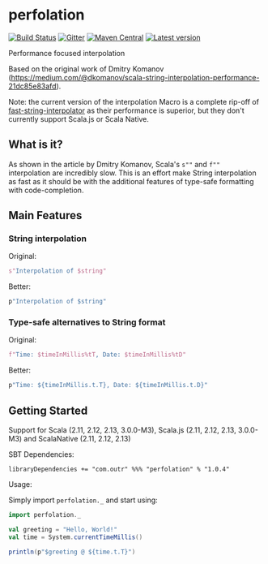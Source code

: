 # perfolation
[![Build Status](https://travis-ci.org/outr/perfolation.svg?branch=master)](https://travis-ci.org/outr/perfolation)
[![Gitter](https://badges.gitter.im/Join%20Chat.svg)](https://gitter.im/outr/perfolation)
[![Maven Central](https://maven-badges.herokuapp.com/maven-central/com.outr/perfolation_2.12/badge.svg)](https://maven-badges.herokuapp.com/maven-central/com.outr/perfolation_2.12)
[![Latest version](https://index.scala-lang.org/outr/perfolation/perfolation/latest.svg)](https://index.scala-lang.org/outr/perfolation)

Performance focused interpolation

Based on the original work of Dmitry Komanov (https://medium.com/@dkomanov/scala-string-interpolation-performance-21dc85e83afd).

Note: the current version of the interpolation Macro is a complete rip-off of [fast-string-interpolator](https://github.com/Sizmek/fast-string-interpolator) as their performance is superior, but they don't currently support Scala.js or Scala Native.

## What is it?

As shown in the article by Dmitry Komanov, Scala's `s""` and `f""` interpolation are incredibly slow. This is an effort
make String interpolation as fast as it should be with the additional features of type-safe formatting with code-completion.

## Main Features

### String interpolation

Original:
```scala
s"Interpolation of $string"
```

Better:
```scala
p"Interpolation of $string"
```

### Type-safe alternatives to String format

Original:
```scala
f"Time: $timeInMillis%tT, Date: $timeInMillis%tD"
```

Better:
```scala
p"Time: ${timeInMillis.t.T}, Date: ${timeInMillis.t.D}"
```

## Getting Started

Support for Scala (2.11, 2.12, 2.13, 3.0.0-M3), Scala.js (2.11, 2.12, 2.13, 3.0.0-M3)
and ScalaNative (2.11, 2.12, 2.13)

SBT Dependencies:

```
libraryDependencies += "com.outr" %%% "perfolation" % "1.0.4"
```

Usage:

Simply import `perfolation._` and start using:

```scala
import perfolation._

val greeting = "Hello, World!"
val time = System.currentTimeMillis()

println(p"$greeting @ ${time.t.T}")
```